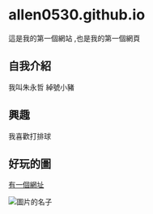 # allen0530.github.io

這是我的第一個網站 ,也是我的第一個網頁

## 自我介紹
我叫朱永哲 綽號小豬

## 興趣
我喜歡打排球

## 好玩的圖

[有一個網址](https://moodle.mcu.edu.tw/)

![圖片的名子](https://www.google.com/imgres?imgurl=https%3A%2F%2Fi.ytimg.com%2Fvi%2FVvMCunywGYk%2Fmaxresdefault.jpg&imgrefurl=https%3A%2F%2Fwww.youtube.com%2Fwatch%3Fv%3DVvMCunywGYk&tbnid=baI-HTO-UAMxAM&vet=12ahUKEwj-oL3myIbvAhURR5QKHdYmArEQMyghegUIARDtAQ..i&docid=O2-ZFAZRmtg_8M&w=1280&h=720&q=%E6%A2%97%E5%9C%96&ved=2ahUKEwj-oL3myIbvAhURR5QKHdYmArEQMyghegUIARDtAQ)
